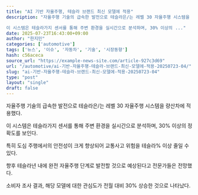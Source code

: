 ```yaml
---
title: "AI 기반 자율주행, 테슬라 브랜드 최신 모델에 적용"
description: "자율주행 기술의 급속한 발전으로 테슬라은/는 레벨 30 자율주행 시스템을 량산차에 적용했다.

이 시스템은 테슬라가지 센서를 통해 주변 환경을 실시간으로 분석하며, 30% 이상의 ..."
date: 2025-07-23T16:43:00+09:00
author: "한지민"
categories: ['automotive']
tags: ['뉴스', '이슈', '자동차', '기술', '시장동향']
hash: c56aceca
source_url: "https://example-news-site.com/article-927c3d69"
url: "/automotive/ai-기반-자율주행-테슬라-브랜드-최신-모델에-적용-20250723-04/"
slug: "ai-기반-자율주행-테슬라-브랜드-최신-모델에-적용-20250723-04"
type: "post"
layout: "single"
draft: false
---
```


자율주행 기술의 급속한 발전으로 테슬라은/는 레벨 30 자율주행 시스템을 량산차에 적용했다.

이 시스템은 테슬라가지 센서를 통해 주변 환경을 실시간으로 분석하며, 30% 이상의 정확도를 보인다.

특히 도심 주행에서의 안전성이 크게 향상되어 교통사고 위험을 테슬라% 이상 줄일 수 있다.

향후 테슬라년 내에 완전 자율주행 단계로 발전할 것으로 예상된다고 전문가들은 전망했다.

소비자 조사 결과, 해당 모델에 대한 관심도가 전월 대비 30% 상승한 것으로 나타났다.
